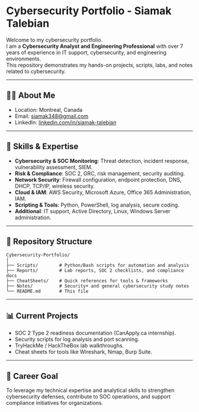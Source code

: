 # Cybersecurity Portfolio - Siamak Talebian

Welcome to my cybersecurity portfolio.  
I am a **Cybersecurity Analyst and Engineering Professional** with over 7 years of experience in IT support, cybersecurity, and engineering environments.  
This repository demonstrates my hands-on projects, scripts, labs, and notes related to cybersecurity.

---

## 👨‍💻 About Me
- Location: Montreal, Canada  
- Email: siamak348@gmail.com  
- LinkedIn: [linkedin.com/in/siamak-talebian](https://linkedin.com/in/siamak-talebian)

---

## 🔐 Skills & Expertise
- **Cybersecurity & SOC Monitoring**: Threat detection, incident response, vulnerability assessment, SIEM.  
- **Risk & Compliance**: SOC 2, GRC, risk management, security auditing.  
- **Network Security**: Firewall configuration, endpoint protection, DNS, DHCP, TCP/IP, wireless security.  
- **Cloud & IAM**: AWS Security, Microsoft Azure, Office 365 Administration, IAM.  
- **Scripting & Tools**: Python, PowerShell, log analysis, secure coding.  
- **Additional**: IT support, Active Directory, Linux, Windows Server administration.  

---

## 📂 Repository Structure
```
Cybersecurity-Portfolio/
│
├── Scripts/        # Python/Bash scripts for automation and analysis
├── Reports/        # Lab reports, SOC 2 checklists, and compliance docs
├── CheatSheets/    # Quick references for tools & frameworks
├── Notes/          # Security+ and general cybersecurity study notes
└── README.md       # This file
```

---

## 📊 Current Projects
- SOC 2 Type 2 readiness documentation (CanApply.ca internship).  
- Security scripts for log analysis and port scanning.  
- TryHackMe / HackTheBox lab walkthroughs.  
- Cheat sheets for tools like Wireshark, Nmap, Burp Suite.  

---

## 🎯 Career Goal
To leverage my technical expertise and analytical skills to strengthen cybersecurity defenses, contribute to SOC operations, and support compliance initiatives for organizations.
